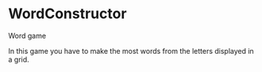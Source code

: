 WordConstructor
===============

Word game

In this game you have to make the most words from the letters displayed in a grid.
